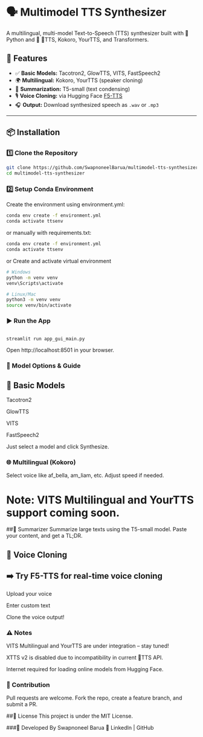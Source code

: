 # 🗣️ Multimodel TTS Synthesizer

A multilingual, multi-model Text-to-Speech (TTS) synthesizer built with 🐍 Python and 🧠 🐸TTS, Kokoro, YourTTS, and Transformers.

## 🎯 Features

- ✅ **Basic Models:** Tacotron2, GlowTTS, VITS, FastSpeech2
- 🌍 **Multilingual:** Kokoro, YourTTS (speaker cloning)
- 📄 **Summarization:** T5-small (text condensing)
- 🎙️ **Voice Cloning:** via Hugging Face [F5-TTS](https://huggingface.co/spaces/mrfakename/E2-F5-TTS)
- 🎧 **Output:** Download synthesized speech as `.wav` or `.mp3`

---

## 📦 Installation

### 1️⃣ Clone the Repository

```bash
git clone https://github.com/SwapnoneelBarua/multimodel-tts-synthesizer
cd multimodel-tts-synthesizer
```
### 2️⃣ Setup Conda Environment
Create the environment using environment.yml:
```bash
conda env create -f environment.yml
conda activate ttsenv
```
or
manually with requirements.txt:
```bash
conda env create -f environment.yml
conda activate ttsenv
```
or
Create and activate virtual environment
```bash
# Windows
python -m venv venv
venv\Scripts\activate

# Linux/Mac
python3 -m venv venv
source venv/bin/activate
```
### ▶️ Run the App
```bash

streamlit run app_gui_main.py
```

Open http://localhost:8501 in your browser.


### 🧠 Model Options & Guide
## 🧩 Basic Models
Tacotron2

GlowTTS

VITS

FastSpeech2

Just select a model and click Synthesize.

### 🌐 Multilingual (Kokoro)
Select voice like af_bella, am_liam, etc.
Adjust speed if needed.

# Note: VITS Multilingual and YourTTS support coming soon.

##📄 Summarizer
Summarize large texts using the T5-small model.
Paste your content, and get a TL;DR.

## 🧬 Voice Cloning
## ➡️ Try F5-TTS for real-time voice cloning

Upload your voice

Enter custom text

Clone the voice output!

### ⚠️ Notes
VITS Multilingual and YourTTS are under integration – stay tuned!

XTTS v2 is disabled due to incompatibility in current 🐸TTS API.

Internet required for loading online models from Hugging Face.

### 🤝 Contribution
Pull requests are welcome. Fork the repo, create a feature branch, and submit a PR.

##📄 License
This project is under the MIT License.

###👤 Developed By
Swapnoneel Barua
🔗 LinkedIn | GitHub


